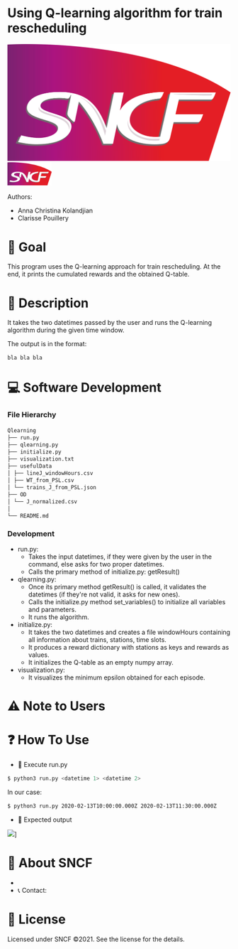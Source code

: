 # Using Q-learning algorithm for train rescheduling

[![](./logo.png)](https://www.sncf.com/fr=200)
<img src="logo.png" width="100" />

Authors:
 - Anna Christina Kolandjian
 - Clarisse Pouillery
 
# 🎯 Goal
This program uses the Q-learning approach for train rescheduling. 
At the end, it prints the cumulated rewards and the obtained Q-table.

# 📝 Description 
It takes the two datetimes passed by the user and runs the Q-learning
algorithm during the given time window.


The output is in the format:

```bash
bla bla bla
```

# 💻 Software Development
### File Hierarchy
```
Qlearning
├── run.py
├── qlearning.py
├── initialize.py
├── visualization.txt
├── usefulData
│ ├── lineJ_windowHours.csv
│ ├── WT_from_PSL.csv
│ └── trains_J_from_PSL.json
├── OD
│ └── J_normalized.csv
│ 
└── README.md
```
### Development

- run.py: 
   - Takes the input datetimes, if they were given by the user in the command, else asks for two proper datetimes.
   - Calls the primary method of initialize.py: getResult() 
- qlearning.py:
   - Once its primary method getResult() is called, it validates the datetimes (if they're not valid, it asks for new ones).
   - Calls the initialize.py method set_variables() to initialize all variables and parameters.
   - It runs the algorithm.
- initialize.py:
   - It takes the two datetimes and creates a file windowHours containing all information about trains, stations, time slots.
   - It produces a reward dictionary with stations as keys and rewards as values.
   - It initializes the Q-table as an empty numpy array.
- visualization.py:
   - It visualizes the minimum epsilon obtained for each episode. 

# ⚠️ Note to Users


# ❓ How To Use

* 🏃 Execute run.py
```bash
$ python3 run.py <datetime 1> <datetime 2>
```
In our case:
```bash
$ python3 run.py 2020-02-13T10:00:00.000Z 2020-02-13T11:30:00.000Z
```
* 🏁 Expected output

![](./img/expected-output.png)]

# 📙 About SNCF
- 
- 📞 Contact:


# 📃 License

Licensed under SNCF ©2021. See the license for the details.
